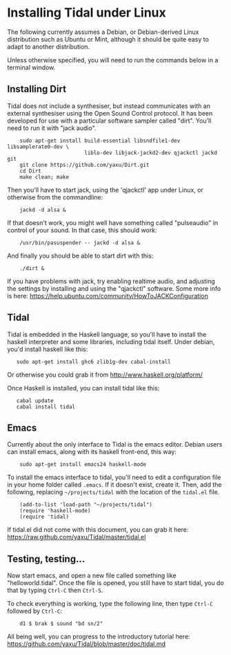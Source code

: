 # Installing Tidal under Linux

The following currently assumes a Debian, or Debian-derived Linux
distribution such as Ubuntu or Mint, although it should be quite easy
to adapt to another distribution.

Unless otherwise specified, you will need to run the commands below in
a terminal window.

## Installing Dirt

Tidal does not include a synthesiser, but instead communicates with an
external synthesiser using the Open Sound Control protocol. It has
been developed for use with a particular software sampler called
"dirt". You'll need to run it with "jack audio".

~~~~
    sudo apt-get install build-essential libsndfile1-dev libsamplerate0-dev \
                         liblo-dev libjack-jackd2-dev qjackctl jackd git
    git clone https://github.com/yaxu/Dirt.git
    cd Dirt
    make clean; make
~~~~

Then you'll have to start jack, using the 'qjackctl' app under Linux,
or otherwise from the commandline:

~~~~
    jackd -d alsa &
~~~~

If that doesn't work, you might well have something called
"pulseaudio" in control of your sound. In that case, this should work:

~~~~
    /usr/bin/pasuspender -- jackd -d alsa &
~~~~

And finally you should be able to start dirt with this:

~~~~
    ./dirt &
~~~~

If you have problems with jack, try enabling realtime audio, and
adjusting the settings by installing and using the "qjackctl"
software. Some more info is here: <https://help.ubuntu.com/community/HowToJACKConfiguration>


## Tidal

Tidal is embedded in the Haskell language, so you'll have to install
the haskell interpreter and some libraries, including tidal
itself. Under debian, you'd install haskell like this:

~~~~
   sudo apt-get install ghc6 zlib1g-dev cabal-install
~~~~

Or otherwise you could grab it from <http://www.haskell.org/platform/>

Once Haskell is installed, you can install tidal like this:

~~~~
   cabal update
   cabal install tidal
~~~~

## Emacs

Currently about the only interface to Tidal is the emacs
editor. Debian users can install emacs, along with its haskell
front-end, this way:

~~~~
    sudo apt-get install emacs24 haskell-mode
~~~~

To install the emacs interface to tidal, you'll need to edit a
configuration file in your home folder called `.emacs`. If it doesn't
exist, create it. Then, add the following, replacing
`~/projects/tidal` with the location of the `tidal.el` file.

~~~~
    (add-to-list 'load-path "~/projects/tidal")
    (require 'haskell-mode)
    (require 'tidal)
~~~~

If tidal.el did not come with this document, you can grab it here: <https://raw.github.com/yaxu/Tidal/master/tidal.el>

## Testing, testing...

Now start emacs, and open a new file called something like
"helloworld.tidal". Once the file is opened, you still have to start
tidal, you do that by typing `Ctrl-C` then `Ctrl-S`.

To check everything is working, type the following line, then type
`Ctrl-C` followed by `Ctrl-C`:

~~~~
    d1 $ brak $ sound "bd sn/2"
~~~~

All being well, you can progress to the introductory tutorial here:
  <https://github.com/yaxu/Tidal/blob/master/doc/tidal.md>
